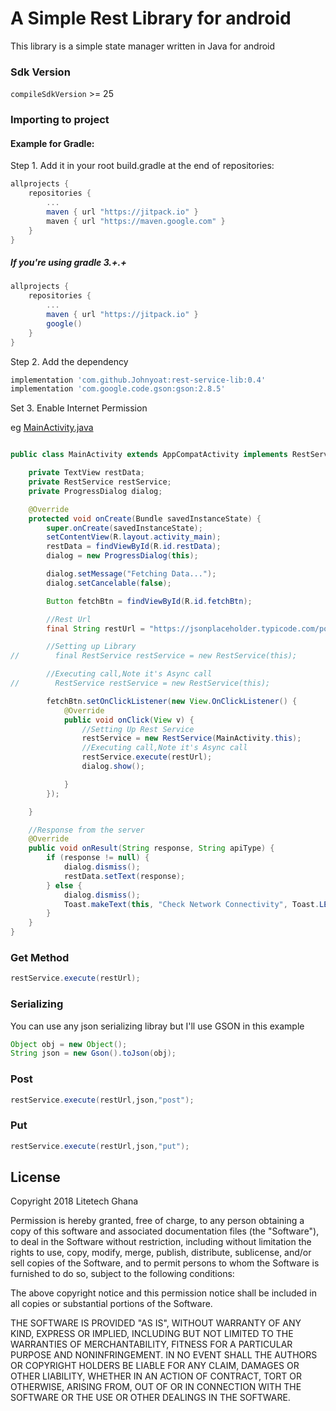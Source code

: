 # A Simple Rest Library for android
This library is a simple state manager written in Java for android

### Sdk Version ###
`compileSdkVersion` >= 25

### Importing to project ###

#### Example for Gradle: ####

Step 1. Add it in your root build.gradle at the end of repositories:
```groovy
allprojects {
	repositories {
		...
		maven { url "https://jitpack.io" }
		maven { url "https://maven.google.com" }
	}
}
```

##### If you're using gradle 3.+.+ 
```groovy
allprojects {
	repositories {
		...
		maven { url "https://jitpack.io" }
		google()
	}
}
```

Step 2. Add the dependency
```groovy
implementation 'com.github.Johnyoat:rest-service-lib:0.4'
implementation 'com.google.code.gson:gson:2.8.5'
```

Set 3. Enable Internet Permission

eg [MainActivity.java](https://github.com/Johnyoat/rest-service-lib/blob/master/app/src/main/java/com/litetech/libs/restservice/MainActivity.java)

```java

public class MainActivity extends AppCompatActivity implements RestService.CallBack {

    private TextView restData;
    private RestService restService;
    private ProgressDialog dialog;

    @Override
    protected void onCreate(Bundle savedInstanceState) {
        super.onCreate(savedInstanceState);
        setContentView(R.layout.activity_main);
        restData = findViewById(R.id.restData);
        dialog = new ProgressDialog(this);

        dialog.setMessage("Fetching Data...");
        dialog.setCancelable(false);

        Button fetchBtn = findViewById(R.id.fetchBtn);

        //Rest Url
        final String restUrl = "https://jsonplaceholder.typicode.com/posts";

        //Setting up Library
//        final RestService restService = new RestService(this);

        //Executing call,Note it's Async call
//        RestService restService = new RestService(this);

        fetchBtn.setOnClickListener(new View.OnClickListener() {
            @Override
            public void onClick(View v) {
                //Setting Up Rest Service
                restService = new RestService(MainActivity.this);
                //Executing call,Note it's Async call
                restService.execute(restUrl);
                dialog.show();

            }
        });

    }

    //Response from the server
    @Override
    public void onResult(String response, String apiType) {
        if (response != null) {
            dialog.dismiss();
            restData.setText(response);
        } else {
            dialog.dismiss();
            Toast.makeText(this, "Check Network Connectivity", Toast.LENGTH_SHORT).show();
        }
    }
}

```


### Get Method ###
```java
restService.execute(restUrl);
```

### Serializing ###
You can use any json serializing libray but I'll use GSON in this example

```java
Object obj = new Object();
String json = new Gson().toJson(obj);
```



### Post ###
```java
restService.execute(restUrl,json,"post");
```

### Put ###
```java
restService.execute(restUrl,json,"put");
```

## License

Copyright 2018 Litetech Ghana

Permission is hereby granted, free of charge, to any person obtaining a copy of this software and associated documentation files (the "Software"), to deal in the Software without restriction, including without limitation the rights to use, copy, modify, merge, publish, distribute, sublicense, and/or sell copies of the Software, and to permit persons to whom the Software is furnished to do so, subject to the following conditions:

The above copyright notice and this permission notice shall be included in all copies or substantial portions of the Software.

THE SOFTWARE IS PROVIDED "AS IS", WITHOUT WARRANTY OF ANY KIND, EXPRESS OR IMPLIED, INCLUDING BUT NOT LIMITED TO THE WARRANTIES OF MERCHANTABILITY, FITNESS FOR A PARTICULAR PURPOSE AND NONINFRINGEMENT. IN NO EVENT SHALL THE AUTHORS OR COPYRIGHT HOLDERS BE LIABLE FOR ANY CLAIM, DAMAGES OR OTHER LIABILITY, WHETHER IN AN ACTION OF CONTRACT, TORT OR OTHERWISE, ARISING FROM, OUT OF OR IN CONNECTION WITH THE SOFTWARE OR THE USE OR OTHER DEALINGS IN THE SOFTWARE.
